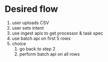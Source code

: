 # Desired flow

1. user uploads CSV
2. user sets intent
3. use ingest apis to get processor & task spec
4. use batch api on first 5 rows
5. choice
   1. go back to step 2
   2. perform batch api on all rows
